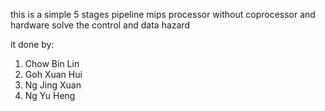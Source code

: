 this is a simple 5 stages pipeline mips processor without coprocessor and hardware solve the control and data hazard 

it done by:
1. Chow Bin Lin
2. Goh Xuan Hui
3. Ng Jing Xuan
4. Ng Yu Heng
